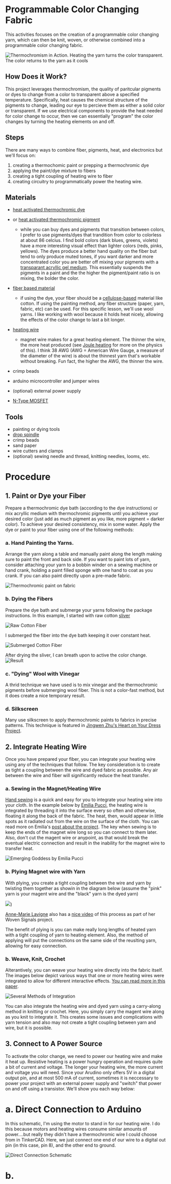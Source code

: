 # Programmable Color Changing Fabric
This activities focuses on the creation of a programmable color changing yarn, which can then be knit, woven, or otherwise combined into a programmable color changing fabric. 

![Thermochromism in Action. Heating the yarn turns the color transparent. The color returns to the yarn as it cools](../.gitbook/assets/img_9999-animation.gif)


## How Does it Work?
This project leverages thermochromism, the quality of paritcular pigments or dyes to change from a color to transparent above a specified temperature. Specifically, heat causes the chemical structure of the pigments to change, leading our eye to percieve them as either a solid color or transparent. If we use electrical components to provide the heat needed for color change to occur, then we can essentially "program" the color changes by turning the heating elements on and off. 

## Steps
There are many ways to combine fiber, pigments, heat, and electronics but we'll focus on: 
 1. creating a thermochomic paint or prepping a thermochromic dye
 2. applying the paint/dye mixture to fibers
 3. creating a tight coupling of heating wire to fiber
 4. creating circuitry to programmatically power the heating wire. 

 ## Materials
 * [heat activated thermochromic dye](https://solarcolordust.com/hue-chromic-fabric-dye-violet-to-colorless/)
 * or [heat activated thermochromic pigment](https://solarcolordust.com/thermal-dust-86-f-violet-to-colorless-heat-sensitive/)
    * while you can buy dyes and pigments that transition between colors, I prefer to use pigments/dyes that trandition from color to colorless at about 86 celcius. I find bold colors (dark blues, greens, violets) have a more interesting visual effect than lighter colors (reds, pinks, yellows). The dyes produce a better hand quality on the fiber but tend to only produce muted tones, if you want darker and more concentrated color you are better off mixing your pigments with a [transparant acryllic gel medium](https://www.dickblick.com/products/liquitex-gel-mediums/?clickTracking=true&wmcp=pla&wmcid=items&wmckw=00618-3165&gclid=CjwKCAjw8sCRBhA6EiwA6_IF4YLEmriXEcbG7lV0gJeTiBrytFw7B2L24j-1NrFWcqPBLcE_hVmjqxoCqEEQAvD_BwE). This essentially suspends the pigments in a paint and the the higher the pigment/paint ratio is on mixing, the bolder the color. 
* [fiber based material](../structure/staple-fiber.md) 
    * if using the dye, your fiber should be a [cellulose-based](../materials/cellulose-fibers) material like cotton. If using the painting method, any fiber structure (paper, yarn, fabric, etc) can be used. For this specific lesson, we'll use wool yarns. I like working with wool because it holds heat nicely, allowing the effects of the color change to last a bit longer. 

* [heating wire](https://www.remingtonindustries.com/magnet-wire/magnet-wire-38-awg-enameled-copper-6-spool-sizes/?gclid=CjwKCAjw8sCRBhA6EiwA6_IF4RPkDroQ8fdHSGAWr0U1CUQ_PQBx6CuAjjQzyjz94G6TkJJLdA7T0BoC8cQQAvD_BwE)
    * magnet wire makes for a great heating element. The thinner the wire, the more heat produced (see [Joule heating](https://en.wikipedia.org/wiki/Joule_heating) for more on the physics of this). I think 38 AWG (AWG = American Wire Gauge, a measure of the diameter of the wire) is about the thinnest yarn that's workable without breaking.  Fun fact, the higher the AWG, the thinner the wire. 

* crimp beads
* arduino microcontroller and jumper wires
* (optional) external power supply
* [N-Type MOSFET](https://www.adafruit.com/product/355) 

## Tools
* painting or dying tools 
* [drop spindle](../process/plying/README.md)
* crimp beads 
* sand paper
* wire cutters and clamps
* (optional) sewing needle and thread, knitting needles, looms, etc. 

# Procedure

## 1. Paint or Dye your Fiber

Prepare a thermochromic dye bath (according to the dye instructions)  or mix acryllic medium with thermochromic pigments until you achieve your desired color (just add as much pigment as you like, more pigment = darker color). To achieve your desired consistency, mix in some water. Apply the dye or paint to your fiber using one of the following methods: 



### a. Hand Painting the Yarns. 

Arrange the yarn along a table and manually paint along the length making sure to paint the front and back side. If you want to paint lots of yarn, consider attaching your yarn to a bobbin winder on a sewing machine or hand crank, holding a paint filled sponge with one hand to coat as you crank. If you can also paint directly upon a pre-made fabric.

![Thermochromic paint on fabric](../.gitbook/assets/painted_fabric.jpg)



### b. Dying the Fibers

Prepare the dye bath and submerge your yarns following the package instructions. In this example, I started with raw cotton [sliver](../structure/roving-and-top.md)

![Raw Cotton Fiber](../.gitbook/assets/raw_fiber.JPG)


I submerged the fiber into the dye bath keeping it over constant heat. 

![Submerged Cotton Fiber](../.gitbook/assets/submerged_fiber.JPG)


After drying the sliver, I can breath upon to active the color change. 
![Result](../.gitbook/assets/dye_result.JPG)


### c. "Dying" Wool with Vinegar
A thrid technique we have used is to mix vinegar and the thermochromic pigments before submerging wool fiber. This is not a color-fast method, but it does create a nice temporary result. 


### d. Silkscreen
Many use silkscreen to apply thermochromic paints to fabrics in precise patterns. This technique is featured in [Jingwen Zhu's Heart on Your Dress Project](http://www.jingwen-zhu.com/my-heart-on-my-dress). 


## 2. Integrate Heating Wire

Once you have prepared your fiber, you can integrate your heating wire using any of the techniques that follow. The key consideration is to create as tight a coupling between the wire and dyed fabric as possible. Any air between the wire and fiber will significantly reduce the heat transfer. 

### a. Sewing in the Magnet/Heating Wire

[Hand sewing](../process/sewing/hand-sewing.md) is a quick and easy for you to integrate your heating wire into your cloth. In the example below by [Emilia Pucci](https://www.emiliapucci.com/crafttech-the-emerging-goddess), the heating wire is integrated by threading it into the surface every so often and otherwise, floating it along the back of the fabric. The heat, then, would appear in little spots as it radiated out from the wire on the surface of the cloth. You can read more on Emilia's [post about the project](https://www.emiliapucci.com/crafttech-the-emerging-goddess). The key when sewing is to keep the ends of the magnet wire long so you can connect to them later. Also, don't cut the magent wire or anypoint, as that would break the eventual electric connection and result in the inability for the magnet wire to transfer heat. 

![Emerging Goddess by Emilia Pucci](../.gitbook/assets/thermo_sewing.JPG)


### b. Plying Magnet wire with Yarn
With plying, you create a tight coupling between the wire and yarn by twisting them together as showin in the diagram below (assume the "pink" yarn is your magent wire and the "black" yarn is the dyed yarn)

![](../.gitbook/assets/compound-image.png))

[Anne-Marie Lavigne](http://emeteuz.com/woven-signals) also has a [nice video](https://vimeo.com/93086189) of this process as part of her Woven Signals project. 

The benefit of plying is you can make really long lengths of heated yarn with a tight coupling of yarn to heating element. Also, the method of applying will put the connections on the same side of the reuslting yarn, allowing for easy connection.


### b. Weave, Knit, Crochet
Alterantively, you can weave your heating wire directly into the fabric itself. The images below depict various ways that one or more heating wires were integrated to allow for different interactive effects. [You can read more in this paper](https://dl.acm.org/doi/10.1145/2858036.2858192). 

![Several Methods of Integration](../.gitbook/assets/motifs.jpg)

You can also integrate the heating wire and dyed yarn using a carry-along method in knitting or crochet. Here, you simply carry the magent wire along as you knit to integrate it. This creates some issues and complications with yarn tension and also may not create a tight coupling between yarn and wire, but it is possible. 


## 3. Connect to A Power Source

To activate the color change, we need to power our heating wire and make it heat up. Resistive heating is a power hungry operation and requires quite a bit of current and voltage. The longer your heating wire, the more current and voltage you will need. Since your Arudino only offers 5V in a digital output pin, and at most 500 mA of current, sometimes it is neccessary to power your project with an external power supply and "switch" that power on and off using a transistor. We'll show you each way below: 

# a. Direct Connection to Arduino

In this schematic, I'm using the motor to stand in for our heating wire. I do this because motors and heating wires consume similar amounts of power....but really they didn't have a thermochromic wire I could choose from in TinkerCAD. Here, we just connect one end of our wire to a digital out pin (in this case, pin 8), and the other end to ground. 

![Direct Connection Schematic](../.github/assets/thermo_schematica.png)

# b.


